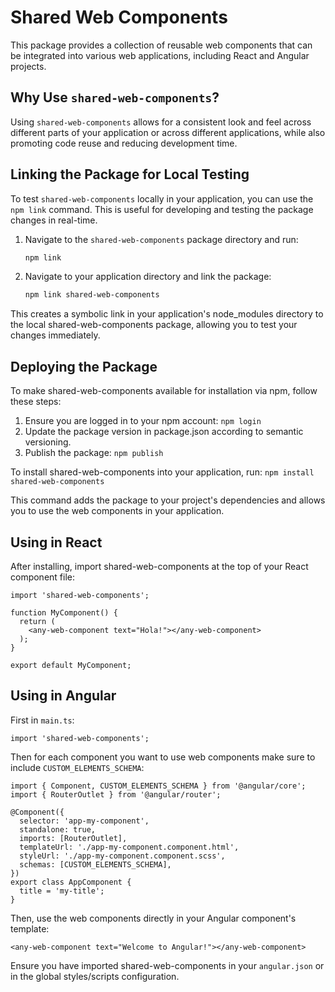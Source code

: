 # Shared Web Components

This package provides a collection of reusable web components that can be integrated into various web applications, including React and Angular projects.

## Why Use `shared-web-components`?

Using `shared-web-components` allows for a consistent look and feel across different parts of your application or across different applications, while also promoting code reuse and reducing development time.

## Linking the Package for Local Testing

To test `shared-web-components` locally in your application, you can use the `npm link` command. This is useful for developing and testing the package changes in real-time.

1. Navigate to the `shared-web-components` package directory and run:
    ```bash
    npm link
    ```
2. Navigate to your application directory and link the package:
    ```bash
    npm link shared-web-components
    ```

This creates a symbolic link in your application's node_modules directory to the local shared-web-components package, allowing you to test your changes immediately.

## Deploying the Package

To make shared-web-components available for installation via npm, follow these steps:

1. Ensure you are logged in to your npm account: `npm login`
2. Update the package version in package.json according to semantic versioning.
3. Publish the package: `npm publish`

To install shared-web-components into your application, run: `npm install shared-web-components`

This command adds the package to your project's dependencies and allows you to use the web components in your application.

## Using in React

After installing, import shared-web-components at the top of your React component file:

```
import 'shared-web-components';

function MyComponent() {
  return (
    <any-web-component text="Hola!"></any-web-component>
  );
}

export default MyComponent;
```

## Using in Angular

First in `main.ts`:

```
import 'shared-web-components';
```

Then for each component you want to use web components make sure to include `CUSTOM_ELEMENTS_SCHEMA`:

```
import { Component, CUSTOM_ELEMENTS_SCHEMA } from '@angular/core';
import { RouterOutlet } from '@angular/router';

@Component({
  selector: 'app-my-component',
  standalone: true,
  imports: [RouterOutlet],
  templateUrl: './app-my-component.component.html',
  styleUrl: './app-my-component.component.scss',
  schemas: [CUSTOM_ELEMENTS_SCHEMA],
})
export class AppComponent {
  title = 'my-title';
}

```

Then, use the web components directly in your Angular component's template:

```
<any-web-component text="Welcome to Angular!"></any-web-component>
```

Ensure you have imported shared-web-components in your `angular.json` or in the global styles/scripts configuration.

